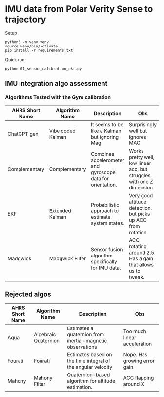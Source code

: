 # IMU data from Polar Verity Sense to trajectory

Setup
```shell
python3 -m venv venv
source venv/bin/activate
pip install -r requirements.txt
```

Quick run:
```shell
python 01_sensor_calibration_ekf.py
```

## IMU integration algo assessment

### Algorithms Tested with the Gyro calibration

| AHRS Short Name | Algorithm Name       | Description                                                  | Obs                                                                   |
|-----------------|----------------------|--------------------------------------------------------------|-----------------------------------------------------------------------|
| ChatGPT gen     | Vibe coded Kalman    | It seems to be like a Kalman but ignoring Mag                | Surprisingly well but ignores MAG                                     |
| Complementary   | Complementary        | Combines accelerometer and gyroscope data for orientation.   | Works pretty well, low linear acc, but struggles with one Z dimension |
| EKF             | Extended Kalman      | Probabilistic approach to estimate system states.            | Very good attitude detection, but picks up ACC from rotation          |
| Madgwick        | Madgwick Filter      | Sensor fusion algorithm specifically for IMU data.           | ACC rotating around 2.5. Has a gain that allows us to tweak.          |


## Rejected algos

| AHRS Short Name | Algorithm Name       | Description                                                  | Obs                               |
|-----------------|----------------------|--------------------------------------------------------------|-----------------------------------|
| Aqua            | Algebraic Quaternion | Estimates a quaternion from inertial+magnetic observations   | Too much linear acceleration      |
| Fourati         | Fourati              | Estimates based on the time integral of the angular velocity | Nope. Has growing error gain      |
| Mahony          | Mahony Filter        | Quaternion-based algorithm for attitude estimation.          | ACC flapping around X                                                 |
